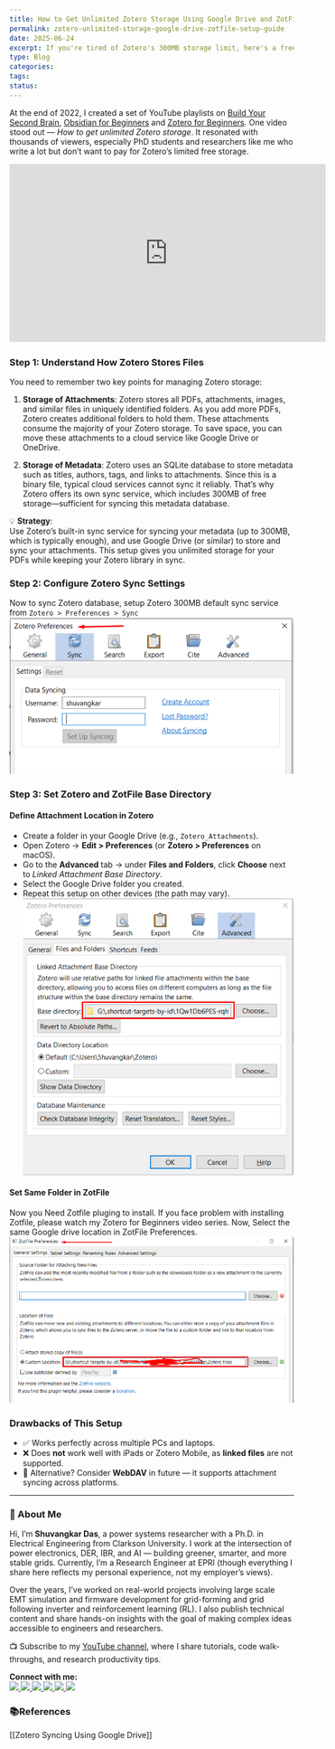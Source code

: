 ```yaml
---
title: How to Get Unlimited Zotero Storage Using Google Drive and ZotFile – A Step-by-Step Guide for Researchers
permalink: zotero-unlimited-storage-google-drive-zotfile-setup-guide
date: 2025-06-24
excerpt: If you're tired of Zotero's 300MB storage limit, here's a free, simple method to sync unlimited PDFs using Google Drive and ZotFile. I've used this workflow for over a year while writing 8+ papers during my PhD. Here's exactly how I did it.
type: Blog
categories: 
tags: 
status:
---
```

At the end of 2022, I created a set of YouTube playlists on [Build Your Second Brain](https://www.youtube.com/playlist?list=PLTmvRP1LI8sUi3AIMPGl3AiSSnl43E7Nh), [Obsidian for Beginners](https://www.youtube.com/playlist?list=PLTmvRP1LI8sWc4vkaee2XSRkly-wBACQw) and [Zotero for Beginners](https://www.youtube.com/playlist?list=PLTmvRP1LI8sWc4vkaee2XSRkly-wBACQw). One video stood out — _How to get unlimited Zotero storage_. It resonated with thousands of viewers, especially PhD students and researchers like me who write a lot but don’t want to pay for Zotero’s limited free storage.


<iframe width="560" height="315" src="https://www.youtube.com/embed/MfFXQ5JYPeA?si=p-Z8UMxKp88fa4_k" title="YouTube video player" frameborder="0" allow="accelerometer; autoplay; clipboard-write; encrypted-media; gyroscope; picture-in-picture; web-share" referrerpolicy="strict-origin-when-cross-origin" allowfullscreen></iframe>

### Step 1: Understand How Zotero Stores Files
You need to remember two key points for managing Zotero storage:
1. **Storage of Attachments**: Zotero stores all PDFs, attachments, images, and similar files in uniquely identified folders. As you add more PDFs, Zotero creates additional folders to hold them. These attachments consume the majority of your Zotero storage. To save space, you can move these attachments to a cloud service like Google Drive or OneDrive.
    
2. **Storage of Metadata**: Zotero uses an SQLite database to store metadata such as titles, authors, tags, and links to attachments. Since this is a binary file, typical cloud services cannot sync it reliably. That’s why Zotero offers its own sync service, which includes 300MB of free storage—sufficient for syncing this metadata database.

💡 **Strategy**:  
Use Zotero’s built-in sync service for syncing your metadata (up to 300MB, which is typically enough), and use Google Drive (or similar) to store and sync your attachments. This setup gives you unlimited storage for your PDFs while keeping your Zotero library in sync.



### Step 2: Configure Zotero Sync Settings
Now to sync Zotero database, setup Zotero 300MB default sync service from `Zotero > Preferences > Sync`
![Image](/assets/images/Pasted-image-20250624063104.png)


### Step 3: Set Zotero and ZotFile Base Directory
#### Define Attachment Location in Zotero
- Create a folder in your Google Drive (e.g., `Zotero_Attachments`).
- Open Zotero → **Edit > Preferences** (or **Zotero > Preferences** on macOS).
- Go to the **Advanced** tab → under **Files and Folders**, click **Choose** next to _Linked Attachment Base Directory_.
- Select the Google Drive folder you created.
- Repeat this setup on other devices (the path may vary).
![Image](/assets/images/Pasted-image-20250624063144.png)

#### Set Same Folder in ZotFile
Now you Need Zotfile pluging to install. If you face problem with installing Zotfile, please watch my Zotero for Beginners video series. 
Now, Select the same Google drive location in ZotFile Preferences.
![Image](/assets/images/Pasted-image-20250624063154.png)


### Drawbacks of This Setup
- ✅ Works perfectly across multiple PCs and laptops.
- ❌ Does **not** work well with iPads or Zotero Mobile, as **linked files** are not supported.
- 🔄 Alternative? Consider **WebDAV** in future — it supports attachment syncing across platforms.


---
### 👋 About Me
Hi, I’m **Shuvangkar Das**, a power systems researcher with a Ph.D. in Electrical Engineering from Clarkson University. I work at the intersection of power electronics, DER, IBR, and AI — building greener, smarter, and more stable grids. Currently, I’m a Research Engineer at EPRI (though everything I share here reflects my personal experience, not my employer’s views).

Over the years, I’ve worked on real-world projects involving large scale EMT simulation and firmware development for  grid-forming and grid following inverter and reinforcement learning (RL). I also publish technical content and share hands-on insights with the goal of making complex ideas accessible to engineers and researchers.

📺 Subscribe to my [YouTube channel](https://www.youtube.com/@ShuvangkarDas), where I share tutorials, code walk-throughs, and research productivity tips.

<p><strong>Connect with me:<br></strong>
<a href="https://www.youtube.com/@ShuvangkarDas" target="_blank">
    <img src="https://img.shields.io/badge/YouTube-Subscribe-red?style=for-the-badge&logo=youtube">
  </a>
  <a href="https://www.linkedin.com/in/ShuvangkarDas" target="_blank">
    <img src="https://img.shields.io/badge/LinkedIn-Connect-blue?style=for-the-badge&logo=linkedin">
  </a>
  <a href="https://newsletter.shuvangkardas.com" target="_blank">
    <img src="https://img.shields.io/badge/Newsletter-Subscribe-blue?style=for-the-badge">
  </a>
  <a href="https://twitter.com/shuvangkar_das" target="_blank">
    <img src="https://img.shields.io/badge/Twitter-Follow-blue?style=for-the-badge&logo=twitter">
  </a>
  
  <a href="https://github.com/shuvangkardas" target="_blank">
    <img src="https://img.shields.io/badge/GitHub-Follow-black?style=for-the-badge&logo=github">
  </a>
  <a href="https://blog.shuvangkardas.com" target="_blank">
    <img src="https://img.shields.io/badge/Blog-Read-blueviolet?style=for-the-badge">
  </a>
  
</p>

### 📚References
[[Zotero Syncing Using Google Drive]]



